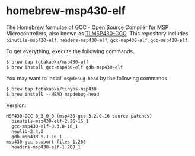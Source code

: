 homebrew-msp430-elf
===================

The [Homebrew][] formulae of GCC - Open Source Compiler for MSP
Microcontrollers, also known as [TI MSP430-GCC][]. This repository includes
`binutils-msp430-elf`, `headers-msp430-elf`, `gcc-msp430-elf`,
`gdb-msp430-elf`.

To get everything, execute the following commands.

    $ brew tap tgtakaoka/msp430-elf
    $ brew install gcc-msp430-elf gdb-msp430-elf

You may want to install `mspdebug-head` by the following commands.

    $ brew tap tgtakaoka/tinyos-msp430
    $ brew install --HEAD mspdebug-head

Version:

    MSP430-GCC 8_3_0_0 (msp430-gcc-3.2.0.16-source-patches)
      binutils-msp430-elf-2.26-16_1
      gcc-msp430-elf-8.3.0-16_1
      newlib-2.4.0
      gdb-msp430-8.1-16_1
    msp430-gcc-support-files-1.208
      headers-msp430-elf-1.208_1

[Homebrew]: https://brew.sh/
[TI MSP430-GCC]: http://www.ti.com/tool/MSP430-GCC-OPENSOURCE
